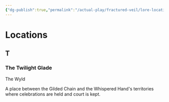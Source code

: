 ```yaml
---
{"dg-publish":true,"permalink":"/actual-play/fractured-veil/lore-locations/"}
---
```


# Locations

## T

### The Twilight Glade
The Wyld

A place between the Gilded Chain and the Whispered Hand's territories where celebrations are held and court is kept.

